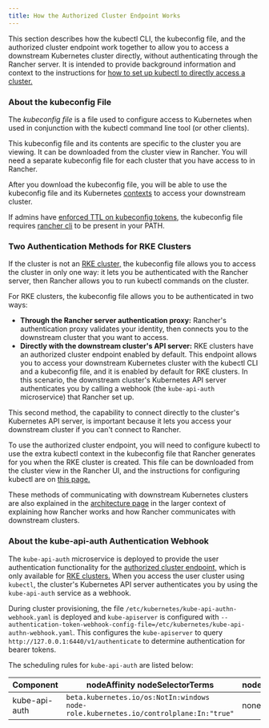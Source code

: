 ```yaml
---
title: How the Authorized Cluster Endpoint Works
---
```


<head>
  <link rel="canonical" href="https://ranchermanager.docs.rancher.com/how-to-guides/new-user-guides/manage-clusters/access-clusters/authorized-cluster-endpoint"/>
</head>

This section describes how the kubectl CLI, the kubeconfig file, and the authorized cluster endpoint work together to allow you to access a downstream Kubernetes cluster directly, without authenticating through the Rancher server. It is intended to provide background information and context to the instructions for [how to set up kubectl to directly access a cluster.](use-kubectl-and-kubeconfig.md#authenticating-directly-with-a-downstream-cluster)

### About the kubeconfig File

The _kubeconfig file_ is a file used to configure access to Kubernetes when used in conjunction with the kubectl command line tool (or other clients).

This kubeconfig file and its contents are specific to the cluster you are viewing. It can be downloaded from the cluster view in Rancher. You will need a separate kubeconfig file for each cluster that you have access to in Rancher.

After you download the kubeconfig file, you will be able to use the kubeconfig file and its Kubernetes [contexts](https://kubernetes.io/docs/reference/kubectl/cheatsheet/#kubectl-context-and-configuration) to access your downstream cluster.

If admins have [enforced TTL on kubeconfig tokens](../../../../reference-guides/about-the-api/api-tokens.md#setting-ttl-on-kubeconfig-tokens), the kubeconfig file requires [rancher cli](../../../../pages-for-subheaders/cli-with-rancher.md) to be present in your PATH.


### Two Authentication Methods for RKE Clusters

If the cluster is not an [RKE cluster,](../../../../pages-for-subheaders/launch-kubernetes-with-rancher.md) the kubeconfig file allows you to access the cluster in only one way: it lets you be authenticated with the Rancher server, then Rancher allows you to run kubectl commands on the cluster.

For RKE clusters, the kubeconfig file allows you to be authenticated in two ways:

- **Through the Rancher server authentication proxy:** Rancher's authentication proxy validates your identity, then connects you to the downstream cluster that you want to access.
- **Directly with the downstream cluster's API server:** RKE clusters have an authorized cluster endpoint enabled by default. This endpoint allows you to access your downstream Kubernetes cluster with the kubectl CLI and a kubeconfig file, and it is enabled by default for RKE clusters. In this scenario, the downstream cluster's Kubernetes API server authenticates you by calling a webhook (the `kube-api-auth` microservice) that Rancher set up.

This second method, the capability to connect directly to the cluster's Kubernetes API server, is important because it lets you access your downstream cluster if you can't connect to Rancher.

To use the authorized cluster endpoint, you will need to configure kubectl to use the extra kubectl context in the kubeconfig file that Rancher generates for you when the RKE cluster is created. This file can be downloaded from the cluster view in the Rancher UI, and the instructions for configuring kubectl are on [this page.](use-kubectl-and-kubeconfig.md#authenticating-directly-with-a-downstream-cluster)

These methods of communicating with downstream Kubernetes clusters are also explained in the [architecture page](../../../../reference-guides/rancher-manager-architecture/communicating-with-downstream-user-clusters.md) in the larger context of explaining how Rancher works and how Rancher communicates with downstream clusters.

### About the kube-api-auth Authentication Webhook

The `kube-api-auth` microservice is deployed to provide the user authentication functionality for the [authorized cluster endpoint,](../../../../reference-guides/rancher-manager-architecture/communicating-with-downstream-user-clusters.md#4-authorized-cluster-endpoint) which is only available for [RKE clusters.](../../../../pages-for-subheaders/launch-kubernetes-with-rancher.md) When you access the user cluster using `kubectl`, the cluster's Kubernetes API server authenticates you by using the `kube-api-auth` service as a webhook.

During cluster provisioning, the file `/etc/kubernetes/kube-api-authn-webhook.yaml` is deployed and `kube-apiserver` is configured with `--authentication-token-webhook-config-file=/etc/kubernetes/kube-api-authn-webhook.yaml`. This configures the `kube-apiserver` to query `http://127.0.0.1:6440/v1/authenticate` to determine authentication for bearer tokens.

The scheduling rules for `kube-api-auth` are listed below:

| Component            | nodeAffinity nodeSelectorTerms             | nodeSelector | Tolerations                                                                    |
| -------------------- | ------------------------------------------ | ------------ | ------------------------------------------------------------------------------ |
| kube-api-auth        | `beta.kubernetes.io/os:NotIn:windows`<br/>`node-role.kubernetes.io/controlplane:In:"true"` | none         | `operator:Exists`              |
